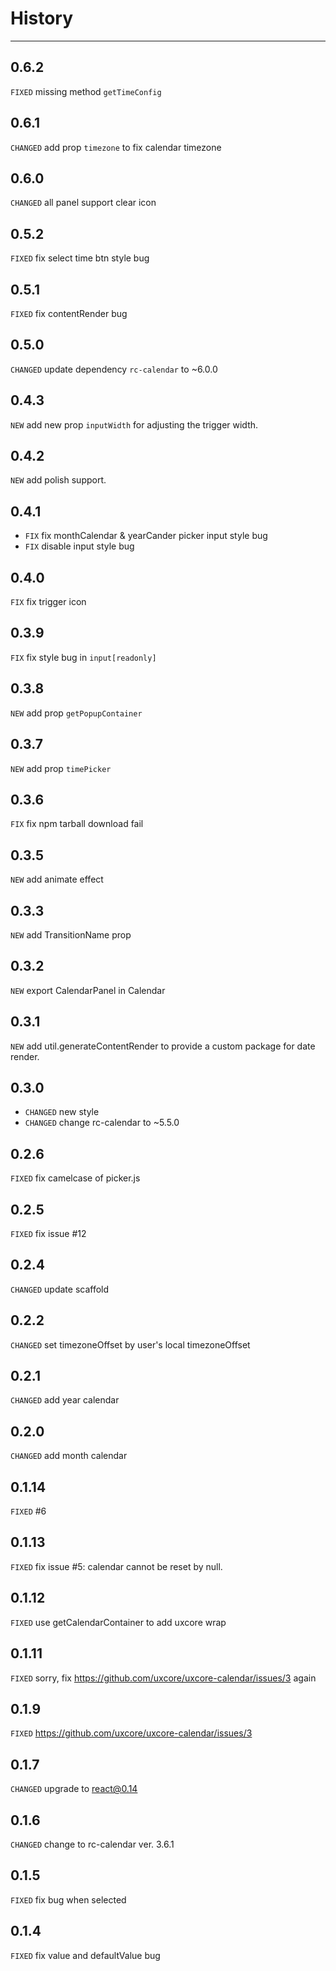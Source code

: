 # History

---

## 0.6.2

`FIXED` missing method `getTimeConfig` 

## 0.6.1

`CHANGED` add prop `timezone` to fix calendar timezone

## 0.6.0

`CHANGED` all panel support clear icon

## 0.5.2

`FIXED` fix select time btn style bug

## 0.5.1

`FIXED` fix contentRender bug

## 0.5.0

`CHANGED` update dependency `rc-calendar` to ~6.0.0

## 0.4.3

`NEW` add new prop `inputWidth` for adjusting the trigger width.

## 0.4.2

`NEW` add polish support.

## 0.4.1

* `FIX` fix monthCalendar & yearCander picker input style bug
* `FIX` disable input style bug

## 0.4.0

`FIX` fix trigger icon

## 0.3.9

`FIX` fix style bug in `input[readonly]`

## 0.3.8

`NEW` add prop `getPopupContainer`

## 0.3.7

`NEW` add prop `timePicker`

## 0.3.6

`FIX` fix npm tarball download fail

## 0.3.5

`NEW` add animate effect

## 0.3.3

`NEW` add TransitionName prop

## 0.3.2
`NEW` export CalendarPanel in Calendar

## 0.3.1
`NEW` add util.generateContentRender to provide a custom package for date render.

## 0.3.0
* `CHANGED` new style
* `CHANGED` change rc-calendar to ~5.5.0

## 0.2.6
`FIXED` fix camelcase of picker.js

## 0.2.5
`FIXED` fix issue #12 

## 0.2.4
`CHANGED` update scaffold

## 0.2.2

`CHANGED` set timezoneOffset by user's local timezoneOffset

## 0.2.1
`CHANGED` add year calendar

## 0.2.0
`CHANGED` add month calendar

## 0.1.14
`FIXED` #6

## 0.1.13
`FIXED` fix issue #5: calendar cannot be reset by null.

## 0.1.12
`FIXED` use getCalendarContainer to add uxcore wrap

## 0.1.11
`FIXED` sorry, fix https://github.com/uxcore/uxcore-calendar/issues/3 again

## 0.1.9
`FIXED` https://github.com/uxcore/uxcore-calendar/issues/3

## 0.1.7
`CHANGED` upgrade to react@0.14

## 0.1.6

`CHANGED` change to rc-calendar ver. 3.6.1

## 0.1.5

`FIXED` fix bug when selected

## 0.1.4

`FIXED` fix value and defaultValue bug
